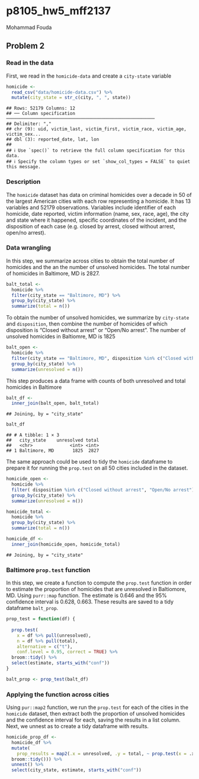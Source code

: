 p8105_hw5_mff2137
================
Mohammad Fouda

## Problem 2

### Read in the data

First, we read in the `homicide-data` and create a `city-state` variable

``` r
homicide <-
  read_csv("data/homicide-data.csv") %>% 
  mutate(city_state = str_c(city, ", ", state)) 
```

    ## Rows: 52179 Columns: 12
    ## ── Column specification ────────────────────────────────────────────────────────
    ## Delimiter: ","
    ## chr (9): uid, victim_last, victim_first, victim_race, victim_age, victim_sex...
    ## dbl (3): reported_date, lat, lon
    ## 
    ## ℹ Use `spec()` to retrieve the full column specification for this data.
    ## ℹ Specify the column types or set `show_col_types = FALSE` to quiet this message.

### Description

The `homicide` dataset has data on criminal homicides over a decade in
50 of the largest American cities with each row representing a homicide.
It has 13 variables and 52179 observations. Variables include identifier
of each homicide, date reported, victim information (name, sex, race,
age), the city and state where it happened, specific coordinates of the
incident, and the disposition of each case (e.g. closed by arrest,
closed without arrest, open/no arrest).

### Data wrangling

In this step, we summarize across cities to obtain the total number of
homicides and the an the number of unsolved homicides. The total number
of homicides in Baltimore, MD is 2827.

``` r
balt_total <-
  homicide %>% 
  filter(city_state == "Baltimore, MD") %>% 
  group_by(city_state) %>% 
  summarize(total = n()) 
```

To obtain the number of unsolved homicides, we summarize by `city-state`
and `disposition`, then combine the number of homicides of which
disposition is “Closed without arrest” or “Open/No arrest”. The number
of unsolved homicides in Baltiomre, MD is 1825

``` r
balt_open <-
  homicide %>% 
  filter(city_state == "Baltimore, MD", disposition %in% c("Closed without arrest", "Open/No arrest")) %>%
  group_by(city_state) %>% 
  summarize(unresolved = n()) 
```

This step produces a data frame with counts of both unresolved and total
homicides in Baltimore

``` r
balt_df <-
  inner_join(balt_open, balt_total)
```

    ## Joining, by = "city_state"

``` r
balt_df
```

    ## # A tibble: 1 × 3
    ##   city_state    unresolved total
    ##   <chr>              <int> <int>
    ## 1 Baltimore, MD       1825  2827

The same approach could be used to tidy the `homicide` dataframe to
prepare it for running the `prop.test` on all 50 cities included in the
dataset.

``` r
homicide_open <-
  homicide %>% 
  filter( disposition %in% c("Closed without arrest", "Open/No arrest")) %>%
  group_by(city_state) %>% 
  summarize(unresolved = n())

homicide_total <-
  homicide %>% 
  group_by(city_state) %>% 
  summarize(total = n())

homicide_df <-
  inner_join(homicide_open, homicide_total)
```

    ## Joining, by = "city_state"

### Baltimore `prop.test` function

In this step, we create a function to compute the `prop.test` function
in order to estimate the proportion of homicides that are unresolved in
Baltiomore, MD. Using `purr::map` function. The estimate is 0.646 and
the 95% confidence interval is 0.628, 0.663. These results are saved to
a tidy dataframe `balt_prop`.

``` r
prop_test = function(df) {
  
  prop.test(
    x = df %>% pull(unresolved),
    n = df %>% pull(total),
    alternative = c("t"),
    conf.level = 0.95, correct = TRUE) %>% 
  broom::tidy() %>% 
  select(estimate, starts_with("conf"))
}

balt_prop <- prop_test(balt_df)
```

### Applying the function across cities

Using `pur::map2` function, we run the `prop.test` for each of the
cities in the `homicide` dataset, then extract both the proportion of
unsolved homicides and the confidence interval for each, saving the
results in a list column. Next, we unnest as to create a tidy dataframe
with results.

``` r
homicide_prop_df <-
  homicide_df %>%
  mutate(
    prop_results = map2(.x = unresolved, .y = total, ~ prop.test(x = .x, n = .y)  %>% 
  broom::tidy())) %>% 
  unnest() %>% 
  select(city_state, estimate, starts_with("conf"))
```
